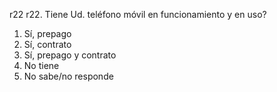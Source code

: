 r22	r22. Tiene Ud. teléfono móvil en funcionamiento y en uso?

1. Sí, prepago
2. Sí, contrato
3. Sí, prepago y contrato
4. No tiene
9. No sabe/no responde
